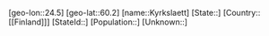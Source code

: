 ﻿---
location: [60.2,24.5]
type: City
tags:
- geo/City


SpocWebEntityId: 31726
isDeleted: false
confidential: public

---
[geo-lon::24.5]
[geo-lat::60.2]
[name::Kyrkslaett]
[State::]
[Country::[[Finland]]]
[StateId::]
[Population::]
[Unknown::]

